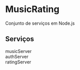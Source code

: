 # MusicRating
Conjunto de serviços em Node.js

Serviços
-----------------
musicServer  
authServer  
ratingServer
